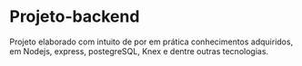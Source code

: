 # Projeto-backend
Projeto elaborado com intuito de por em prática conhecimentos adquiridos, em Nodejs, express, postegreSQL, Knex e dentre outras tecnologias. 
